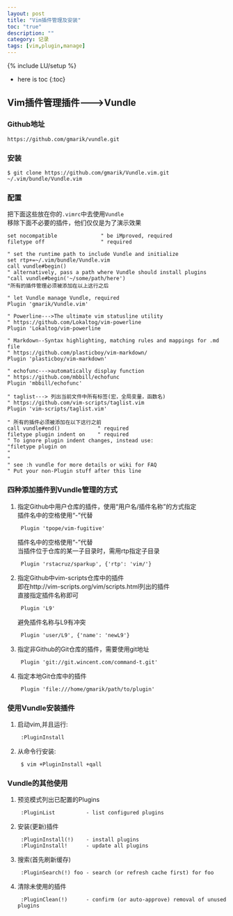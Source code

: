 ```yaml
---
layout: post
title: "Vim插件管理及安装"
toc: "true"
description: ""
category: 记录
tags: [vim,plugin,manage]
---
```

{% include LU/setup %}

* here is toc
{:toc}

## Vim插件管理插件--->Vundle

### Github地址

	https://github.com/gmarik/vundle.git 

### 安装

	$ git clone https://github.com/gmarik/Vundle.vim.git ~/.vim/bundle/Vundle.vim  

### 配置

把下面这些放在你的`.vimrc`中去使用`Vundle`  
移除下面不必要的插件，他们仅仅是为了演示效果   

	set nocompatible              " be iMproved, required
	filetype off                  " required

	" set the runtime path to include Vundle and initialize
	set rtp+=~/.vim/bundle/Vundle.vim
	call vundle#begin()
	" alternatively, pass a path where Vundle should install plugins
	"call vundle#begin('~/some/path/here')
	"所有的插件管理必须被添加在以上这行之后

	" let Vundle manage Vundle, required
	Plugin 'gmarik/Vundle.vim'

	" Powerline--->The ultimate vim statusline utility  
	" https://github.com/Lokaltog/vim-powerline
	Plugin 'Lokaltog/vim-powerline

	" Markdown--Syntax highlighting, matching rules and mappings for .md file
	" https://github.com/plasticboy/vim-markdown/
	Plugin 'plasticboy/vim-markdown'

	" echofunc--->automatically display function 
	" https://github.com/mbbill/echofunc 
	Plugin 'mbbill/echofunc'

	" taglist---> 列出当前文件中所有标签(宏，全局变量，函数名) 
	" https://github.com/vim-scripts/taglist.vim 
	Plugin 'vim-scripts/taglist.vim'  

	" 所有的插件必须被添加在以下这行之前
	call vundle#end()            " required
	filetype plugin indent on    " required
	" To ignore plugin indent changes, instead use:
	"filetype plugin on
	"
	"
	" see :h vundle for more details or wiki for FAQ
	" Put your non-Plugin stuff after this line

### 四种添加插件到Vundle管理的方式  

1. 指定Github中用户仓库的插件，使用“用户名/插件名称”的方式指定  
	插件名中的空格使用“-”代替  

		Plugin 'tpope/vim-fugitive'

	插件名中的空格使用“-”代替  
	当插件位于仓库的某一子目录时，需用rtp指定子目录  

		Plugin 'rstacruz/sparkup', {'rtp': 'vim/'}

2. 指定Github中vim-scripts仓库中的插件  
	即在http://vim-scripts.org/vim/scripts.html列出的插件  
	直接指定插件名称即可  

		Plugin 'L9'

	避免插件名称与L9有冲突  
	
		Plugin 'user/L9', {'name': 'newL9'}

3. 指定非Github的Git仓库的插件，需要使用git地址  

		Plugin 'git://git.wincent.com/command-t.git'

4. 指定本地Git仓库中的插件  

		Plugin 'file:///home/gmarik/path/to/plugin'


### 使用Vundle安装插件

1. 启动vim,并且运行:  

		:PluginInstall

2. 从命令行安装:  

		$ vim +PluginInstall +qall

### Vundle的其他使用  

1. 预览模式列出已配置的Plugins

		:PluginList          - list configured plugins

2. 安装(更新)插件

		:PluginInstall(!)    - install plugins
		:PluginInstall!		 - update all plugins

3. 搜索(首先刷新缓存)

		:PluginSearch(!) foo - search (or refresh cache first) for foo

4. 清除未使用的插件

		:PluginClean(!)      - confirm (or auto-approve) removal of unused plugins

